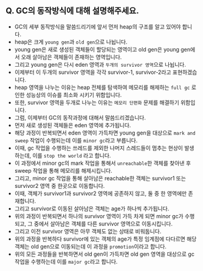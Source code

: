## Q. GC의 동작방식에 대해 설명해주세요.
* GC의 세부 동작방식을 말씀드리기에 앞서 먼저 heap의 구조를 알고 있어야 합니다. 
* heap은 크게 `young gen`과 `old gen`으로 나뉩니다.
* young gen은 새로 생성된 객체들이 할당되는 영역이고 old gen은 young gen에서 오래 살아남은 객체들이 존재하는 영역입니다.
* 그리고 young gen은 다시 eden 영역과 `두개의 survivor 영역`으로 나뉩니다. 
* 이제부터 이 두개의 survivor 영역을 각각 survivor-1, survivor-2라고 표현하겠습니다.
* heap 영역을 나누는 이유는 heap 전체를 탐색하여 메모리를 해제하는 `full gc` 로 인한 성능상의 이슈를 최소화 시키기 위함입니다.
* 또한, survivor 영역을 두개로 나누는 이유는 `메모리 단편화` 문제를 해결하기 위함입니다.
* 그럼, 이제부터 GC의 동작과정에 대해서 말씀드리겠습니다. 
* 먼저 새로 생성된 객체들은 eden 영역에 추가됩니다.
* 해당 과정이 반복되면서 eden 영역이 가득차면 young gen을 대상으로 `mark and sweep` 작업이 수행되는데 이를 `minor gc`라고 부릅니다.
* 이때, gc 작업을 수행하는 쓰레드를 제외한 나머지 스레드들이 멈추는 현상이 발생하는데, 이를 `stop the world` 라고 합니다.
* 이 과정에서 minor gc의 mark 작업을 통해서 `unreachable`한 객체를 찾아낸 후 sweep 작업을 통해 메모리를 해제시킵니다.
* 그리고, minor gc 작업을 통해 살아남은 reachable한 객체는 survivor1 또는 survivor2 영역 중 한곳으로 이동합니다.
* 이때, 객체가 survivor1과 survivor2 영역에 공존하지 않고, 둘 중 한 영역에만 존재합니다.
* 그리고 survivor로 이동된 살아남은 객체는 age가 하나씩 추가됩니다.
* 위의 과정이 반복되면서 하나의 survivor 영역이 가득 차게 되면 minor gc가 수행되고, 그 중에서 살아남은 객체를 다른 survivor 영역으로 이동시킵니다.
* 그리고 이전 survivor 영역은 아무 객체도 없는 상태로 비워둡니다.
* 위의 과정을 반복하다 survivor에 있는 객체의 age가 특정 임계점에 다다르면 해당 객체는 old gen으로 이동되는데 이 과정을 `promotion`이라고 합니다.
* 위의 모든 과정들을 반복하면서 old gen이 가득차면 old gen 영역을 대상으로 gc 작업을 수행하는데 이를 `major gc`라고 합니다.